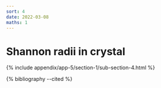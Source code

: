 ```yaml
---
sort: 4
date: 2022-03-08
maths: 1
---
```


# Shannon radii in crystal

{% include appendix/app-5/section-1/sub-section-4.html %}

{% bibliography --cited %}

